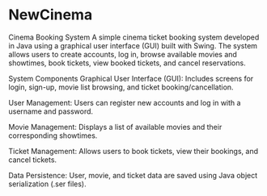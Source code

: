 # NewCinema
Cinema Booking System
A simple cinema ticket booking system developed in Java using a graphical user interface (GUI) built with Swing. The system allows users to create accounts, log in, browse available movies and showtimes, book tickets, view booked tickets, and cancel reservations.

 System Components
Graphical User Interface (GUI): Includes screens for login, sign-up, movie list browsing, and ticket booking/cancellation.

User Management: Users can register new accounts and log in with a username and password.

Movie Management: Displays a list of available movies and their corresponding showtimes.

Ticket Management: Allows users to book tickets, view their bookings, and cancel tickets.

Data Persistence: User, movie, and ticket data are saved using Java object serialization (.ser files).
